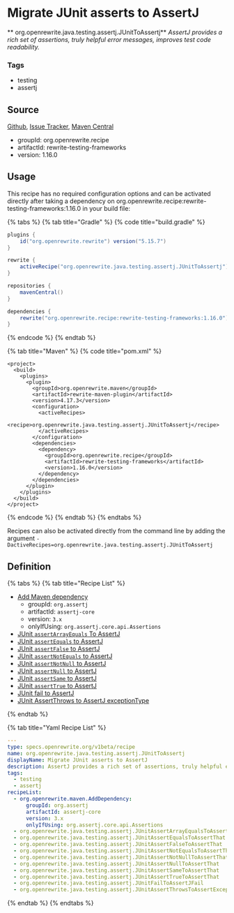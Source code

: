 # Migrate JUnit asserts to AssertJ

** org.openrewrite.java.testing.assertj.JUnitToAssertj**
_AssertJ provides a rich set of assertions, truly helpful error messages, improves test code readability._

### Tags

* testing
* assertj

## Source

[Github](https://github.com/openrewrite/rewrite-testing-frameworks), [Issue Tracker](https://github.com/openrewrite/rewrite-testing-frameworks/issues), [Maven Central](https://search.maven.org/artifact/org.openrewrite.recipe/rewrite-testing-frameworks/1.16.0/jar)

* groupId: org.openrewrite.recipe
* artifactId: rewrite-testing-frameworks
* version: 1.16.0


## Usage

This recipe has no required configuration options and can be activated directly after taking a dependency on org.openrewrite.recipe:rewrite-testing-frameworks:1.16.0 in your build file:

{% tabs %}
{% tab title="Gradle" %}
{% code title="build.gradle" %}
```groovy
plugins {
    id("org.openrewrite.rewrite") version("5.15.7")
}

rewrite {
    activeRecipe("org.openrewrite.java.testing.assertj.JUnitToAssertj")
}

repositories {
    mavenCentral()
}

dependencies {
    rewrite("org.openrewrite.recipe:rewrite-testing-frameworks:1.16.0")
}
```
{% endcode %}
{% endtab %}

{% tab title="Maven" %}
{% code title="pom.xml" %}
```markup
<project>
  <build>
    <plugins>
      <plugin>
        <groupId>org.openrewrite.maven</groupId>
        <artifactId>rewrite-maven-plugin</artifactId>
        <version>4.17.3</version>
        <configuration>
          <activeRecipes>
            <recipe>org.openrewrite.java.testing.assertj.JUnitToAssertj</recipe>
          </activeRecipes>
        </configuration>
        <dependencies>
          <dependency>
            <groupId>org.openrewrite.recipe</groupId>
            <artifactId>rewrite-testing-frameworks</artifactId>
            <version>1.16.0</version>
          </dependency>
        </dependencies>
      </plugin>
    </plugins>
  </build>
</project>
```
{% endcode %}
{% endtab %}
{% endtabs %}

Recipes can also be activated directly from the command line by adding the argument `-DactiveRecipes=org.openrewrite.java.testing.assertj.JUnitToAssertj`

## Definition

{% tabs %}
{% tab title="Recipe List" %}
* [Add Maven dependency](../../../maven/adddependency.md)
  * groupId: `org.assertj`
  * artifactId: `assertj-core`
  * version: `3.x`
  * onlyIfUsing: `org.assertj.core.api.Assertions`
* [JUnit `assertArrayEquals` To AssertJ](../../../java/testing/assertj/junitassertarrayequalstoassertthat.md)
* [JUnit `assertEquals` to AssertJ](../../../java/testing/assertj/junitassertequalstoassertthat.md)
* [JUnit `assertFalse` to AssertJ](../../../java/testing/assertj/junitassertfalsetoassertthat.md)
* [JUnit `assertNotEquals` to AssertJ](../../../java/testing/assertj/junitassertnotequalstoassertthat.md)
* [JUnit `assertNotNull` to AssertJ](../../../java/testing/assertj/junitassertnotnulltoassertthat.md)
* [JUnit `assertNull` to AssertJ](../../../java/testing/assertj/junitassertnulltoassertthat.md)
* [JUnit `assertSame` to AssertJ](../../../java/testing/assertj/junitassertsametoassertthat.md)
* [JUnit `assertTrue` to AssertJ](../../../java/testing/assertj/junitasserttruetoassertthat.md)
* [JUnit fail to AssertJ](../../../java/testing/assertj/junitfailtoassertjfail.md)
* [JUnit AssertThrows to AssertJ exceptionType](../../../java/testing/assertj/junitassertthrowstoassertexceptiontype.md)

{% endtab %}

{% tab title="Yaml Recipe List" %}
```yaml
---
type: specs.openrewrite.org/v1beta/recipe
name: org.openrewrite.java.testing.assertj.JUnitToAssertj
displayName: Migrate JUnit asserts to AssertJ
description: AssertJ provides a rich set of assertions, truly helpful error messages, improves test code readability.
tags:
  - testing
  - assertj
recipeList:
  - org.openrewrite.maven.AddDependency:
      groupId: org.assertj
      artifactId: assertj-core
      version: 3.x
      onlyIfUsing: org.assertj.core.api.Assertions
  - org.openrewrite.java.testing.assertj.JUnitAssertArrayEqualsToAssertThat
  - org.openrewrite.java.testing.assertj.JUnitAssertEqualsToAssertThat
  - org.openrewrite.java.testing.assertj.JUnitAssertFalseToAssertThat
  - org.openrewrite.java.testing.assertj.JUnitAssertNotEqualsToAssertThat
  - org.openrewrite.java.testing.assertj.JUnitAssertNotNullToAssertThat
  - org.openrewrite.java.testing.assertj.JUnitAssertNullToAssertThat
  - org.openrewrite.java.testing.assertj.JUnitAssertSameToAssertThat
  - org.openrewrite.java.testing.assertj.JUnitAssertTrueToAssertThat
  - org.openrewrite.java.testing.assertj.JUnitFailToAssertJFail
  - org.openrewrite.java.testing.assertj.JUnitAssertThrowsToAssertExceptionType

```
{% endtab %}
{% endtabs %}
